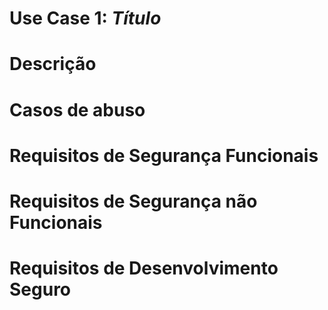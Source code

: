 # Use Case 1: $Título$
# Descrição

# Casos de abuso

# Requisitos de Segurança Funcionais

# Requisitos de Segurança não Funcionais

# Requisitos de Desenvolvimento Seguro


